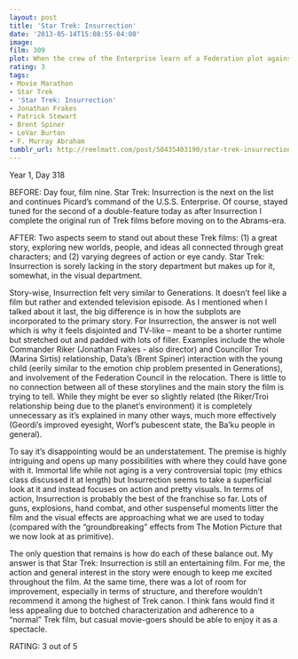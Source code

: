 ```yaml
---
layout: post
title: 'Star Trek: Insurrection'
date: '2013-05-14T15:08:55-04:00'
image: 
film: 309
plot: When the crew of the Enterprise learn of a Federation plot against the inhabitants of a unique planet, Captain Picard begins an open rebellion.
rating: 3
tags:
- Movie Marathon
- Star Trek
- 'Star Trek: Insurrection'
- Jonathan Frakes
- Patrick Stewart
- Brent Spiner
- LeVar Burton
- F. Murray Abraham
tumblr_url: http://reelmatt.com/post/50435403190/star-trek-insurrection
---
```


Year 1, Day 318

BEFORE: Day four, film nine. Star Trek: Insurrection is the next on the list and continues Picard’s command of the U.S.S. Enterprise. Of course, stayed tuned for the second of a double-feature today as after Insurrection I complete the original run of Trek films before moving on to the Abrams-era.

AFTER: Two aspects seem to stand out about these Trek films: (1) a great story, exploring new worlds, people, and ideas all connected through great characters; and (2) varying degrees of action or eye candy. Star Trek: Insurrection is sorely lacking in the story department but makes up for it, somewhat, in the visual department.

Story-wise, Insurrection felt very similar to Generations. It doesn’t feel like a film but rather and extended television episode. As I mentioned when I talked about it last, the big difference is in how the subplots are incorporated to the primary story. For Insurrection, the answer is not well which is why it feels disjointed and TV-like – meant to be a shorter runtime but stretched out and padded with lots of filler. Examples include the whole Commander Riker (Jonathan Frakes - also director) and Councillor Troi (Marina Sirtis) relationship, Data’s (Brent Spiner) interaction with the young child (eerily similar to the emotion chip problem presented in Generations), and involvement of the Federation Council in the relocation. There is little to no connection between all of these storylines and the main story the film is trying to tell. While they might be ever so slightly related (the Riker/Troi relationship being due to the planet’s environment) it is completely unnecessary as it’s explained in many other ways, much more effectively (Geordi’s improved eyesight, Worf’s pubescent state, the Ba’ku people in general).

To say it’s disappointing would be an understatement. The premise is highly intriguing and opens up many possibilities with where they could have gone with it. Immortal life while not aging is a very controversial topic (my ethics class discussed it at length) but Insurrection seems to take a superficial look at it and instead focuses on action and pretty visuals. In terms of action, Insurrection is probably the best of the franchise so far. Lots of guns, explosions, hand combat, and other suspenseful moments litter the film and the visual effects are approaching what we are used to today (compared with the “groundbreaking” effects from The Motion Picture that we now look at as primitive).

The only question that remains is how do each of these balance out. My answer is that Star Trek: Insurrection is still an entertaining film. For me, the action and general interest in the story were enough to keep me excited throughout the film. At the same time, there was a lot of room for improvement, especially in terms of structure, and therefore wouldn’t recommend it among the highest of Trek canon. I think fans would find it less appealing due to botched characterization and adherence to a “normal” Trek film, but casual movie-goers should be able to enjoy it as a spectacle.

RATING: 3 out of 5
